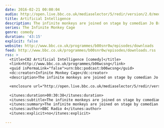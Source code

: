 ```yaml
---
date: 2016-02-21 00:00:04
audio: http://open.live.bbc.co.uk/mediaselector/5/redir/version/2.0/mediaset/audio-nondrm-download/proto/http/vpid/p03f8mct.mp3
title: Artificial Intelligence
description: The infinite monkeys are joined on stage by comedian Jo Brand, neuroscientist Anil Seth, and robotics expert Alan Winfield to discuss artificial intelligence.
series: The Infinite Monkey Cage
genre: comedy
duration: '43:15'
explicit: false
website: http://www.bbc.co.uk/programmes/b00snr0w/episodes/downloads
feed: http://www.bbc.co.uk/programmes/b00snr0w/episodes/downloads.rss
rss: >
  <title>C02 Artificial Intelligence [comedy]</title>
  <link>http://www.bbc.co.uk/programmes/b06wcsng</link>
  <guid isPermaLink="false">urn:bbc:podcast:b06wcsng</guid>
  <dc:creator>Infinite Monkey Cage</dc:creator>
  <description>The infinite monkeys are joined on stage by comedian Jo Brand, neuroscientist Anil Seth, and robotics expert Alan Winfield to discuss artificial intelligence.</description>

  <enclosure url="http://open.live.bbc.co.uk/mediaselector/5/redir/version/2.0/mediaset/audio-nondrm-download/proto/http/vpid/p03f8mct.mp3" length="30263333" type="audio/mpeg" />
  
  <itunes:duration>00:30:38</itunes:duration>
  <itunes:subtitle>The infinite monkeys are joined on stage by comedian Jo Brand, neuroscientist Anil Seth, and robotics expert Alan Winfield to discuss artificial intelligence.</itunes:subtitle>
  <itunes:summary>The infinite monkeys are joined on stage by comedian Jo Brand, neuroscientist Anil Seth, and robotics expert Alan Winfield to discuss artificial intelligence.</itunes:summary>
  <itunes:author>BBC Radio 4</itunes:author>
  <itunes:explicit>no</itunes:explicit>
  
---
```

